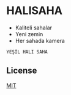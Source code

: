 # HALISAHA

* Kaliteli sahalar
* Yeni zemin 
* Her sahada kamera


```                           
YEŞİL HALI SAHA
```

## License
[MIT](https://choosealicense.com/licenses/mit/)
